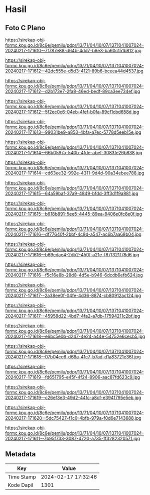 # Hasil

## Foto C Plano

https://sirekap-obj-formc.kpu.go.id/8c6e/pemilu/pdpr/13/71/04/10/07/1371041007024-20240217-171610--7f787e88-d64b-4dd7-b8e3-ba60c151b812.jpg

https://sirekap-obj-formc.kpu.go.id/8c6e/pemilu/pdpr/13/71/04/10/07/1371041007024-20240217-171612--42dc555e-d5d3-4121-89b6-bceea44d4537.jpg

https://sirekap-obj-formc.kpu.go.id/8c6e/pemilu/pdpr/13/71/04/10/07/1371041007024-20240217-171612--d2b173e7-2fa8-46ed-bedf-89ca3ee734ef.jpg

https://sirekap-obj-formc.kpu.go.id/8c6e/pemilu/pdpr/13/71/04/10/07/1371041007024-20240217-171612--5f2ec0c6-04eb-4fef-b0fa-89cf1cbd658d.jpg

https://sirekap-obj-formc.kpu.go.id/8c6e/pemilu/pdpr/13/71/04/10/07/1371041007024-20240217-171613--99031be9-a853-4bfa-a7ec-5778d5eeb15e.jpg

https://sirekap-obj-formc.kpu.go.id/8c6e/pemilu/pdpr/13/71/04/10/07/1371041007024-20240217-171614--66b0597a-540b-4fde-abef-3083fe26b838.jpg

https://sirekap-obj-formc.kpu.go.id/8c6e/pemilu/pdpr/13/71/04/10/07/1371041007024-20240217-171614--cd63ee32-992e-4311-9d4d-90a34ebee788.jpg

https://sirekap-obj-formc.kpu.go.id/8c6e/pemilu/pdpr/13/71/04/10/07/1371041007024-20240217-171615--64a59baf-37a9-4849-bfdd-3ff3d1f9a881.jpg

https://sirekap-obj-formc.kpu.go.id/8c6e/pemilu/pdpr/13/71/04/10/07/1371041007024-20240217-171615--b618b891-5ee5-4445-89ea-9406e0fc8e0f.jpg

https://sirekap-obj-formc.kpu.go.id/8c6e/pemilu/pdpr/13/71/04/10/07/1371041007024-20240217-171616--df77640f-2bbf-4c8d-a547-ac6b7aa68b04.jpg

https://sirekap-obj-formc.kpu.go.id/8c6e/pemilu/pdpr/13/71/04/10/07/1371041007024-20240217-171616--b69edae4-2db2-450f-a21e-f87f321f78d6.jpg

https://sirekap-obj-formc.kpu.go.id/8c6e/pemilu/pdpr/13/71/04/10/07/1371041007024-20240217-171616--f5c16e8b-28d8-4d5e-b946-6dcdb6efb624.jpg

https://sirekap-obj-formc.kpu.go.id/8c6e/pemilu/pdpr/13/71/04/10/07/1371041007024-20240217-171617--2a38ee0f-04fe-4d36-8874-cb80912ac124.jpg

https://sirekap-obj-formc.kpu.go.id/8c6e/pemilu/pdpr/13/71/04/10/07/1371041007024-20240217-171617--45958d22-4bd7-4fa2-a7db-17594211c2bf.jpg

https://sirekap-obj-formc.kpu.go.id/8c6e/pemilu/pdpr/13/71/04/10/07/1371041007024-20240217-171618--e6bc5e0b-d247-4e24-a44e-54752e6cecb5.jpg

https://sirekap-obj-formc.kpu.go.id/8c6e/pemilu/pdpr/13/71/04/10/07/1371041007024-20240217-171618--07b04ce6-d68a-41c7-b7ad-d1a83721e36f.jpg

https://sirekap-obj-formc.kpu.go.id/8c6e/pemilu/pdpr/13/71/04/10/07/1371041007024-20240217-171619--fd651795-e45f-4f24-8906-aac87fd623c9.jpg

https://sirekap-obj-formc.kpu.go.id/8c6e/pemilu/pdpr/13/71/04/10/07/1371041007024-20240217-171619--c26ef3e3-49d2-44fc-a8cf-e3941795e5eb.jpg

https://sirekap-obj-formc.kpu.go.id/8c6e/pemilu/pdpr/13/71/04/10/07/1371041007024-20240217-171620--5dc75427-f1c0-4bfb-979a-f0d6e7143688.jpg

https://sirekap-obj-formc.kpu.go.id/8c6e/pemilu/pdpr/13/71/04/10/07/1371041007024-20240217-171611--7b95f733-3087-4720-a735-ff3282320571.jpg


## Metadata

| Key        | Value               |
| ---------- | ------------------- |
| Time Stamp | 2024-02-17 17:32:46 |
| Kode Dapil | 1301                |



